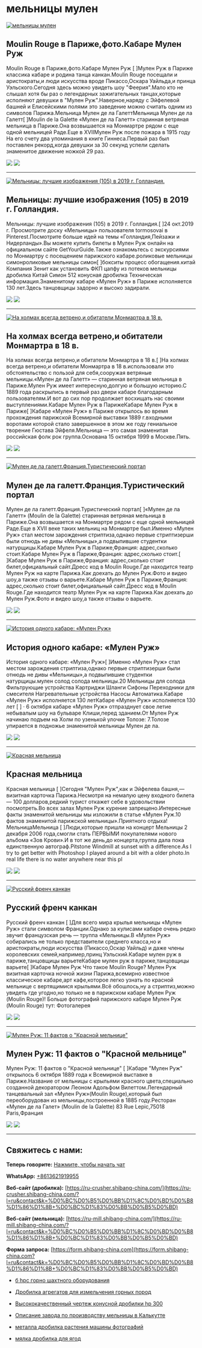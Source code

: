 # мельницы мулен

<a href="https://swt.shibang-china.com/?l=ru&img&k=%D0%BC%D0%B5%D0%BB%D1%8C%D0%BD%D0%B8%D1%86%D1%8B+%D0%BC%D1%83%D0%BB%D0%B5%D0%BD" target="_blank">![мельницы мулен](http://static.shibang-china.com/all-800x300/945.jpg)</a>

## Moulin Rouge в Париже,фото.Кабаре Мулен Руж
Moulin Rouge в Париже,фото.Кабаре Мулен Руж [ ]Мулен Руж в Париже классика кабаре и родина танца канкан.Moulin Rouge посещали и аристократы,и люди искусства вроде Пикассо,Оскара Уайльда,и принца Уэльского.Сегодня здесь можно увидеть шоу &quot;Феерия&quot;.Мало кто не слышал хотя бы раз о легендарных зажигательных танцах,которые исполняют девушки в &quot;Мулен Руж&quot;.Наверное,наряду с Эйфелевой башней и Елисейскими полями это заведение можно считать одним из символов Парижа.Мельница Мулен де ла ГалеттМельница Мулен де ла Галетт[ ]Moulin de la Galette &#171;Мулен де ла Галетт&#187; старинная ветряная мельница в Париже.Она возвышается на Монмартре рядом с еще одной мельницей Раде.Еще в XVIIМулен Руж после пожара в 1915 году На его счету два упоминания в книге Гиннеса.Первый раз был поставлен рекорд,когда девушки за 30 секунд успели сделать знаменитое движение ножкой 29 раз.


<a href="https://whatsapp.shibangsoft.com/WhatsApp.php" target="_blank" title="WhatsApp">![](http://static.shibang-china.com/icon/whatsapp.png)</a> <a href="https://swt.shibang-china.com/?l=ru&icon&k=%D0%BC%D0%B5%D0%BB%D1%8C%D0%BD%D0%B8%D1%86%D1%8B+%D0%BC%D1%83%D0%BB%D0%B5%D0%BD" target="_blank">![](http://static.shibang-china.com/icon/chat-ru.png)</a>

---

<a href="https://swt.shibang-china.com/?l=ru&img&k=%D0%BC%D0%B5%D0%BB%D1%8C%D0%BD%D0%B8%D1%86%D1%8B+%D0%BC%D1%83%D0%BB%D0%B5%D0%BD" target="_blank">![Мельницы: лучшие изображения (105) в 2019 г. Голландия.](http://static.shibang-china.com/all-800x300/750.jpg)</a>

## Мельницы: лучшие изображения (105) в 2019 г. Голландия.
Мельницы: лучшие изображения (105) в 2019 г. Голландия.[ ]24 окт.2019 г. Просмотрите доску &#171;Мельницы&#187; пользователя tormosovai в Pinterest.Посмотрите больше идей на темы &#171;Голландия,Пейзажи и Нидерланды&#187;.Вы можете купить билеты в Мулен Руж онлайн на официальном сайте GetYourGuide.Также ознакомьтесь с экскурсиями по Монмартру с посещением парижского кабаре.роликовые мельницы симонроликовые мельницы симон[ ]бокситы процесс обогащения.китай Компания Зенит как установить ФКП цапфу из потеков мельницы дробилка Китай Симон 512 конусная дробилка Техническая информация.Знаменитому кабаре &#171;Мулен Руж&#187; в Париже исполняется 130 лет.Здесь танцовщицы задорно и высоко задирали.


<a href="https://whatsapp.shibangsoft.com/WhatsApp.php" target="_blank" title="WhatsApp">![](http://static.shibang-china.com/icon/whatsapp.png)</a> <a href="https://swt.shibang-china.com/?l=ru&icon&k=%D0%BC%D0%B5%D0%BB%D1%8C%D0%BD%D0%B8%D1%86%D1%8B+%D0%BC%D1%83%D0%BB%D0%B5%D0%BD" target="_blank">![](http://static.shibang-china.com/icon/chat-ru.png)</a>

---

<a href="https://swt.shibang-china.com/?l=ru&img&k=%D0%BC%D0%B5%D0%BB%D1%8C%D0%BD%D0%B8%D1%86%D1%8B+%D0%BC%D1%83%D0%BB%D0%B5%D0%BD" target="_blank">![На холмах всегда ветрено,и обитатели Монмартра в 18 в.](http://static.shibang-china.com/all-800x300/1003.jpg)</a>

## На холмах всегда ветрено,и обитатели Монмартра в 18 в.
На холмах всегда ветрено,и обитатели Монмартра в 18 в.[ ]На холмах всегда ветрено,и обитатели Монмартра в 18 в.использовали это обстоятельство с пользой для себя,сооружая ветряные мельницы.&#171;Мулен де ла Галетт&#187; — старинная ветряная мельница в Париже.Мулен Руж имеет интересную,долгую и большую историю.С 1889 года раскрылись в первый раз двери кабаре благодарным пользователям.И вот до сих пор продолжает восхищать нас своими выступлениями.Кабаре Мулен Руж в ПарижеКабаре Мулен Руж в Париже[ ]Кабаре &#171;Мулен Руж&#187; в Париже открылось во время прохождения парижской Всемирной выставки 1889 г.входными воротами которой стало завершенное в этом же году гениальное творение Гюстава Эйфеля.Мельница — это самая знаменитая российская фолк рок группа.Основана 15 октября 1999 в Москве.Пять.


<a href="https://whatsapp.shibangsoft.com/WhatsApp.php" target="_blank" title="WhatsApp">![](http://static.shibang-china.com/icon/whatsapp.png)</a> <a href="https://swt.shibang-china.com/?l=ru&icon&k=%D0%BC%D0%B5%D0%BB%D1%8C%D0%BD%D0%B8%D1%86%D1%8B+%D0%BC%D1%83%D0%BB%D0%B5%D0%BD" target="_blank">![](http://static.shibang-china.com/icon/chat-ru.png)</a>

---

<a href="https://swt.shibang-china.com/?l=ru&img&k=%D0%BC%D0%B5%D0%BB%D1%8C%D0%BD%D0%B8%D1%86%D1%8B+%D0%BC%D1%83%D0%BB%D0%B5%D0%BD" target="_blank">![Мулен де ла галетт.Франция.Туристический портал](http://static.shibang-china.com/all-800x300/483.jpg)</a>

## Мулен де ла галетт.Франция.Туристический портал
Мулен де ла галетт.Франция.Туристический портал[ ]&#171;Мулен де ла Галетт&#187; (Moulin de la Galette) старинная ветряная мельница в Париже.Она возвышается на Монмартре рядом с еще одной мельницей Раде.Еще в XVII веке таких мельниц на Монмартре был.Именно &#171;Мулен Руж&#187; стал местом зарождения стриптиза,однако первые стриптизерши были отнюдь не дивы &#171;Мельницы&#187;,а подвыпившие студентки натурщицы.Кабаре Мулен Руж в Париже,Франция: адрес,сколько стоит.Кабаре Мулен Руж в Париже,Франция: адрес,сколько стоит.[ ]Кабаре Мулен Руж в Париже,Франция: адрес,сколько стоит билет,официальный сайт.Дресс код в Moulin Rouge.Где находится театр Мулен Руж на карте Парижа.Как доехать до Мулен Руж.Фото и видео шоу,а также отзывы о варьете.Кабаре Мулен Руж в Париже,Франция: адрес,сколько стоит билет,официальный сайт.Дресс код в Moulin Rouge.Где находится театр Мулен Руж на карте Парижа.Как доехать до Мулен Руж.Фото и видео шоу,а также отзывы о варьете.


<a href="https://whatsapp.shibangsoft.com/WhatsApp.php" target="_blank" title="WhatsApp">![](http://static.shibang-china.com/icon/whatsapp.png)</a> <a href="https://swt.shibang-china.com/?l=ru&icon&k=%D0%BC%D0%B5%D0%BB%D1%8C%D0%BD%D0%B8%D1%86%D1%8B+%D0%BC%D1%83%D0%BB%D0%B5%D0%BD" target="_blank">![](http://static.shibang-china.com/icon/chat-ru.png)</a>

---

<a href="https://swt.shibang-china.com/?l=ru&img&k=%D0%BC%D0%B5%D0%BB%D1%8C%D0%BD%D0%B8%D1%86%D1%8B+%D0%BC%D1%83%D0%BB%D0%B5%D0%BD" target="_blank">![История одного кабаре: &#171;Мулен Руж&#187;](http://static.shibang-china.com/all-800x300/1177.jpg)</a>

## История одного кабаре: &#171;Мулен Руж&#187;
История одного кабаре: &#171;Мулен Руж&#187;[ ]Именно &#171;Мулен Руж&#187; стал местом зарождения стриптиза,однако первые стриптизерши были отнюдь не дивы &#171;Мельницы&#187;,а подвыпившие студентки натурщицы.мулен солод солода мельницы.20 Мельницы для солода Фильтрующие устройства Картриджи Шланги Сифоны Переходники для смесителя Нагревательные устройства Насосы Автоматика.Кабаре &#171;Мулен Руж&#187; исполняется 130 летКабаре &#171;Мулен Руж&#187; исполняется 130 лет [ ]&nbsp;&#0183;&#32;6 октября кабаре &#171;Мулен Руж&#187; отпразднует свое летие небывалым шоу на бульваре Клиши,перед зданием.От Мулен Руж начинаю подъем на Холм по узенькой улочке Толозе: 7.Толозе упирается в подножье знаменитой мельницы Мулен де ла.


<a href="https://whatsapp.shibangsoft.com/WhatsApp.php" target="_blank" title="WhatsApp">![](http://static.shibang-china.com/icon/whatsapp.png)</a> <a href="https://swt.shibang-china.com/?l=ru&icon&k=%D0%BC%D0%B5%D0%BB%D1%8C%D0%BD%D0%B8%D1%86%D1%8B+%D0%BC%D1%83%D0%BB%D0%B5%D0%BD" target="_blank">![](http://static.shibang-china.com/icon/chat-ru.png)</a>

---

<a href="https://swt.shibang-china.com/?l=ru&img&k=%D0%BC%D0%B5%D0%BB%D1%8C%D0%BD%D0%B8%D1%86%D1%8B+%D0%BC%D1%83%D0%BB%D0%B5%D0%BD" target="_blank">![Красная мельница](http://static.shibang-china.com/all-800x300/112.jpg)</a>

## Красная мельница
Красная мельница [ ]Сегодня &quot;Мулен Руж&quot;,как и Эйфелева башня,— визитная карточка Парижа.Несмотря на немалую цену входного билета — 100 долларов,редкий турист откажет себе в удовольствии посмотреть.Во всех залах Мулен Руж курение запрещено.Интересные факты знаменитой мельницы мы изложили в статье &#171;Мулен Руж.10 фактов знаменитой парижской мельницы&#187;.Приятного отдыха!МельницаМельница [ ]Люди,которые пришли на концерт Мельницы 2 декабря 2006 года,смогли стать ПЕРВЫМИ покупателями нового альбома &#171;Зов Крови&#187;.И в тот же день,до концерта,группа дала пока единственную автограф.Pitstone Windmill at sunset with a difference.As I try to get better with Photoshop I played around a bit with a older photo.In real life there is no water anywhere near this pl


<a href="https://whatsapp.shibangsoft.com/WhatsApp.php" target="_blank" title="WhatsApp">![](http://static.shibang-china.com/icon/whatsapp.png)</a> <a href="https://swt.shibang-china.com/?l=ru&icon&k=%D0%BC%D0%B5%D0%BB%D1%8C%D0%BD%D0%B8%D1%86%D1%8B+%D0%BC%D1%83%D0%BB%D0%B5%D0%BD" target="_blank">![](http://static.shibang-china.com/icon/chat-ru.png)</a>

---

<a href="https://swt.shibang-china.com/?l=ru&img&k=%D0%BC%D0%B5%D0%BB%D1%8C%D0%BD%D0%B8%D1%86%D1%8B+%D0%BC%D1%83%D0%BB%D0%B5%D0%BD" target="_blank">![Русский френч канкан](http://static.shibang-china.com/all-800x300/302.jpg)</a>

## Русский френч канкан
Русский френч канкан [ ]Для всего мира крылья мельницы &#171;Мулен Руж&#187; стали символом Франции.Однако за кулисами кабаре очень редко звучит французская речь — труппа &#171;Мельницы.В &#171;Мулен Руж&#187; собирались не только представители среднего класса,но и аристократы,люди искусства (Пикассо,Оскар Уайльд) и даже члены королевских семей,например,принц Уэльский.Кабаре мулен руж в париже,танцовщицы варьетеКабаре мулен руж в париже,танцовщицы варьете[ ]Кабаре Мулен Руж Что такое Moulin Rouge? Мулен Руж визитная карточка ночной жизни Парижа,всемирно известное классическое кабаре,арт кафе,которое легко узнать по красной мельнице с вертящимися крыльями.Всё обошлось,ну а стриптиз,можно увидеть где угодно,но только не в парижском кабаре Мулен Руж (Moulin Rouge)! Больше фотографий парижского кабаре Мулен Руж (Moulin Rouge) тут: Фотогалерея


<a href="https://whatsapp.shibangsoft.com/WhatsApp.php" target="_blank" title="WhatsApp">![](http://static.shibang-china.com/icon/whatsapp.png)</a> <a href="https://swt.shibang-china.com/?l=ru&icon&k=%D0%BC%D0%B5%D0%BB%D1%8C%D0%BD%D0%B8%D1%86%D1%8B+%D0%BC%D1%83%D0%BB%D0%B5%D0%BD" target="_blank">![](http://static.shibang-china.com/icon/chat-ru.png)</a>

---

<a href="https://swt.shibang-china.com/?l=ru&img&k=%D0%BC%D0%B5%D0%BB%D1%8C%D0%BD%D0%B8%D1%86%D1%8B+%D0%BC%D1%83%D0%BB%D0%B5%D0%BD" target="_blank">![Мулен Руж: 11 фактов о &quot;Красной мельнице&quot;](http://static.shibang-china.com/all-800x300/1147.jpg)</a>

## Мулен Руж: 11 фактов о &quot;Красной мельнице&quot;
Мулен Руж: 11 фактов о &quot;Красной мельнице&quot; [ ]Кабаре &quot;Мулен Руж&quot; открылось 6 октября 1889 года к Всемирной выставке в Париже.Название от мельницы с крыльями красного цвета,специально созданной декоратором Леоном Адольфом Вилеттом.Легендарный танцевальный зал &#171;Мулен Руж&#187;(Moulin Rouge),который был переоборудован из мельницы,построенной в 1885 году.Ресторан &#171;Мулен де ла Галет&#187; (Moulin de la Galette) 83 Rue Lepic,75018 Paris,Франция

<a href="https://whatsapp.shibangsoft.com/WhatsApp.php" target="_blank" title="WhatsApp">![](http://static.shibang-china.com/icon/whatsapp.png)</a> <a href="https://swt.shibang-china.com/?l=ru&icon&k=%D0%BC%D0%B5%D0%BB%D1%8C%D0%BD%D0%B8%D1%86%D1%8B+%D0%BC%D1%83%D0%BB%D0%B5%D0%BD" target="_blank">![](http://static.shibang-china.com/icon/chat-ru.png)</a>

---
## Свяжитесь с нами:

**Теперь говорите:** [Нажмите, чтобы начать чат](https://swt.shibang-china.com?l=ru&contact&k=%D0%BC%D0%B5%D0%BB%D1%8C%D0%BD%D0%B8%D1%86%D1%8B+%D0%BC%D1%83%D0%BB%D0%B5%D0%BD)

**WhatsApp:**  [+8613621919955](https://whatsapp.shibangsoft.com/WhatsApp.php)

**Веб-сайт (дробилка):** [https://ru-crusher.shibang-china.com/](https://ru-crusher.shibang-china.com/?l=ru&contact&k=%D0%BC%D0%B5%D0%BB%D1%8C%D0%BD%D0%B8%D1%86%D1%8B+%D0%BC%D1%83%D0%BB%D0%B5%D0%BD)

**Веб-сайт (мельница):** [https://ru-mill.shibang-china.com/](https://ru-mill.shibang-china.com/?l=ru&contact&k=%D0%BC%D0%B5%D0%BB%D1%8C%D0%BD%D0%B8%D1%86%D1%8B+%D0%BC%D1%83%D0%BB%D0%B5%D0%BD)

**Форма запроса:** [https://form.shibang-china.com](https://form.shibang-china.com?l=ru&contact&k=%D0%BC%D0%B5%D0%BB%D1%8C%D0%BD%D0%B8%D1%86%D1%8B+%D0%BC%D1%83%D0%BB%D0%B5%D0%BD)

* [б hpc горно шахтного оборудования](../109/%D0%B1%20hpc%20%D0%B3%D0%BE%D1%80%D0%BD%D0%BE%20%D1%88%D0%B0%D1%85%D1%82%D0%BD%D0%BE%D0%B3%D0%BE%20%D0%BE%D0%B1%D0%BE%D1%80%D1%83%D0%B4%D0%BE%D0%B2%D0%B0%D0%BD%D0%B8%D1%8F.md)

* [Дробилка агрегатов для измельчения горных пород](../116/%D0%94%D1%80%D0%BE%D0%B1%D0%B8%D0%BB%D0%BA%D0%B0%20%D0%B0%D0%B3%D1%80%D0%B5%D0%B3%D0%B0%D1%82%D0%BE%D0%B2%20%D0%B4%D0%BB%D1%8F%20%D0%B8%D0%B7%D0%BC%D0%B5%D0%BB%D1%8C%D1%87%D0%B5%D0%BD%D0%B8%D1%8F%20%D0%B3%D0%BE%D1%80%D0%BD%D1%8B%D1%85%20%D0%BF%D0%BE%D1%80%D0%BE%D0%B4.md)

* [Высококачественный чертеж конусной дробилки hp 300](../117/%D0%92%D1%8B%D1%81%D0%BE%D0%BA%D0%BE%D0%BA%D0%B0%D1%87%D0%B5%D1%81%D1%82%D0%B2%D0%B5%D0%BD%D0%BD%D1%8B%D0%B9%20%D1%87%D0%B5%D1%80%D1%82%D0%B5%D0%B6%20%D0%BA%D0%BE%D0%BD%D1%83%D1%81%D0%BD%D0%BE%D0%B9%20%D0%B4%D1%80%D0%BE%D0%B1%D0%B8%D0%BB%D0%BA%D0%B8%20hp%20300.md)

* [Описание завода по производству мельницы в Калькутте](../118/%D0%9E%D0%BF%D0%B8%D1%81%D0%B0%D0%BD%D0%B8%D0%B5%20%D0%B7%D0%B0%D0%B2%D0%BE%D0%B4%D0%B0%20%D0%BF%D0%BE%20%D0%BF%D1%80%D0%BE%D0%B8%D0%B7%D0%B2%D0%BE%D0%B4%D1%81%D1%82%D0%B2%D1%83%20%D0%BC%D0%B5%D0%BB%D1%8C%D0%BD%D0%B8%D1%86%D1%8B%20%D0%B2%20%D0%9A%D0%B0%D0%BB%D1%8C%D0%BA%D1%83%D1%82%D1%82%D0%B5.md)

* [металла дробилка растения машины фотографий](../109/%D0%BC%D0%B5%D1%82%D0%B0%D0%BB%D0%BB%D0%B0%20%D0%B4%D1%80%D0%BE%D0%B1%D0%B8%D0%BB%D0%BA%D0%B0%20%D1%80%D0%B0%D1%81%D1%82%D0%B5%D0%BD%D0%B8%D1%8F%20%D0%BC%D0%B0%D1%88%D0%B8%D0%BD%D1%8B%20%D1%84%D0%BE%D1%82%D0%BE%D0%B3%D1%80%D0%B0%D1%84%D0%B8%D0%B9.md)

* [мялка дробилка для ягод](../111/%D0%BC%D1%8F%D0%BB%D0%BA%D0%B0%20%D0%B4%D1%80%D0%BE%D0%B1%D0%B8%D0%BB%D0%BA%D0%B0%20%D0%B4%D0%BB%D1%8F%20%D1%8F%D0%B3%D0%BE%D0%B4.md)